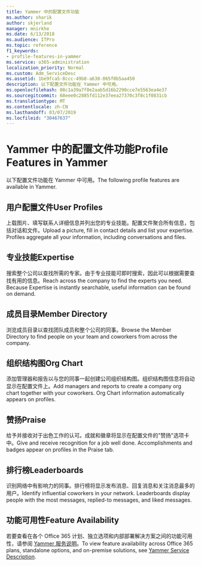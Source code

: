 ```yaml
---
title: Yammer 中的配置文件功能
ms.author: sharik
author: skjerland
manager: mnirkhe
ms.date: 6/13/2018
ms.audience: ITPro
ms.topic: reference
f1_keywords:
- profile-features-in-yammer
ms.service: o365-administration
localization_priority: Normal
ms.custom: Adm_ServiceDesc
ms.assetid: 1be9fca5-8ccc-49b8-a638-065f0b5aa450
description: 以下配置文件功能在 Yammer 中可用。
ms.openlocfilehash: 08c1a39a7f0e2aab5d16b2290cce7e5563ea4e37
ms.sourcegitcommit: 68eee0c2885fd112e37eea27370c3f8c1f0831cb
ms.translationtype: MT
ms.contentlocale: zh-CN
ms.lasthandoff: 03/07/2019
ms.locfileid: "30467637"
---
```

# <a name="profile-features-in-yammer"></a><span data-ttu-id="d2b4f-103">Yammer 中的配置文件功能</span><span class="sxs-lookup"><span data-stu-id="d2b4f-103">Profile Features in Yammer</span></span>

<span data-ttu-id="d2b4f-104">以下配置文件功能在 Yammer 中可用。</span><span class="sxs-lookup"><span data-stu-id="d2b4f-104">The following profile features are available in Yammer.</span></span>
  
## <a name="user-profiles"></a><span data-ttu-id="d2b4f-105">用户配置文件</span><span class="sxs-lookup"><span data-stu-id="d2b4f-105">User Profiles</span></span>
<span data-ttu-id="d2b4f-106"><a name="bkmk_UserProfiles"> </a></span><span class="sxs-lookup"><span data-stu-id="d2b4f-106"></span></span>

<span data-ttu-id="d2b4f-p101">上载图片、填写联系人详细信息并列出您的专业技能。配置文件聚合所有信息，包括对话和文件。</span><span class="sxs-lookup"><span data-stu-id="d2b4f-p101">Upload a picture, fill in contact details and list your expertise. Profiles aggregate all your information, including conversations and files.</span></span>
  
## <a name="expertise"></a><span data-ttu-id="d2b4f-109">专业技能</span><span class="sxs-lookup"><span data-stu-id="d2b4f-109">Expertise</span></span>
<span data-ttu-id="d2b4f-110"><a name="bkmk_Expertise"> </a></span><span class="sxs-lookup"><span data-stu-id="d2b4f-110"></span></span>

<span data-ttu-id="d2b4f-p102">搜索整个公司以查找所需的专家。由于专业技能可即时搜索，因此可以根据需要查找有用的信息。</span><span class="sxs-lookup"><span data-stu-id="d2b4f-p102">Reach across the company to find the experts you need. Because Expertise is instantly searchable, useful information can be found on demand.</span></span>
  
## <a name="member-directory"></a><span data-ttu-id="d2b4f-113">成员目录</span><span class="sxs-lookup"><span data-stu-id="d2b4f-113">Member Directory</span></span>
<span data-ttu-id="d2b4f-114"><a name="bkmk_MemberDirectory"> </a></span><span class="sxs-lookup"><span data-stu-id="d2b4f-114"></span></span>

<span data-ttu-id="d2b4f-115">浏览成员目录以查找团队成员和整个公司的同事。</span><span class="sxs-lookup"><span data-stu-id="d2b4f-115">Browse the Member Directory to find people on your team and coworkers from across the company.</span></span>
  
## <a name="org-chart"></a><span data-ttu-id="d2b4f-116">组织结构图</span><span class="sxs-lookup"><span data-stu-id="d2b4f-116">Org Chart</span></span>
<span data-ttu-id="d2b4f-117"><a name="bkmk_OrgChart"> </a></span><span class="sxs-lookup"><span data-stu-id="d2b4f-117"></span></span>

<span data-ttu-id="d2b4f-p103">添加管理器和报告以与您的同事一起创建公司组织结构图。组织结构图信息将自动显示在配置文件上。</span><span class="sxs-lookup"><span data-stu-id="d2b4f-p103">Add managers and reports to create a company org chart together with your coworkers. Org Chart information automatically appears on profiles.</span></span>
  
## <a name="praise"></a><span data-ttu-id="d2b4f-120">赞扬</span><span class="sxs-lookup"><span data-stu-id="d2b4f-120">Praise</span></span>
<span data-ttu-id="d2b4f-121"><a name="bkmk_Praise"> </a></span><span class="sxs-lookup"><span data-stu-id="d2b4f-121"></span></span>

<span data-ttu-id="d2b4f-p104">给予并接收对于出色工作的认可。成就和徽章将显示在配置文件的"赞扬"选项卡中。</span><span class="sxs-lookup"><span data-stu-id="d2b4f-p104">Give and receive recognition for a job well done. Accomplishments and badges appear on profiles in the Praise tab.</span></span>
  
## <a name="leaderboards"></a><span data-ttu-id="d2b4f-124">排行榜</span><span class="sxs-lookup"><span data-stu-id="d2b4f-124">Leaderboards</span></span>
<span data-ttu-id="d2b4f-125"><a name="bkmk_Leaderboards"> </a></span><span class="sxs-lookup"><span data-stu-id="d2b4f-125"></span></span>

<span data-ttu-id="d2b4f-p105">识别网络中有影响力的同事。排行榜将显示发布消息、回复消息和关注消息最多的用户。</span><span class="sxs-lookup"><span data-stu-id="d2b4f-p105">Identify influential coworkers in your network. Leaderboards display people with the most messages, replied-to messages, and liked messages.</span></span>
  
## <a name="feature-availability"></a><span data-ttu-id="d2b4f-128">功能可用性</span><span class="sxs-lookup"><span data-stu-id="d2b4f-128">Feature Availability</span></span>
<span data-ttu-id="d2b4f-129"><a name="bkmk_Leaderboards"> </a></span><span class="sxs-lookup"><span data-stu-id="d2b4f-129"></span></span>

<span data-ttu-id="d2b4f-130">若要查看在各个 Office 365 计划、独立选项和内部部署解决方案之间的功能可用性，请参阅 [Yammer 服务说明](yammer-service-description.md)。</span><span class="sxs-lookup"><span data-stu-id="d2b4f-130">To view feature availability across Office 365 plans, standalone options, and on-premise solutions, see [Yammer Service Description](yammer-service-description.md).</span></span>
  

